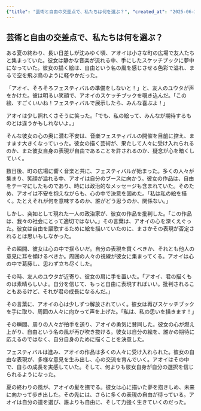 ```yaml
---
{"title": "芸術と自由の交差点で、私たちは何を選ぶ？", "created_at": "2025-06-24T07:12:43.901606+09:00"}
---
```


## 芸術と自由の交差点で、私たちは何を選ぶ？

ある夏の終わり、長い日差しが沈みゆく頃、アオイは小さな町の広場で友人たちと集まっていた。彼女は静かな音楽が流れる中、手にしたスケッチブックに夢中になっていた。彼女の描く絵は、自由という名の風を感じさせる色彩で溢れ、まるで空を飛ぶ鳥のように軽やかだった。

「アオイ、そろそろフェスティバルの準備をしないと！」と、友人のユウタが声をかけた。彼は明るい笑顔で、アオイのスケッチブックを覗き込んだ。「この絵、すごくいいね！フェスティバルで展示したら、みんな喜ぶよ！」

アオイは少し照れくさそうに笑った。「でも、私の絵って、みんなが期待するものとは違うかもしれないよ。」

そんな彼女の心の奥に潜む不安は、音楽フェスティバルの開催を目前に控え、ますます大きくなっていった。彼女の描く芸術が、果たして人々に受け入れられるのか、また彼女自身の表現が自由であることを許されるのか、疑念が心を暗くしていく。

数日後、町の広場に響く音楽と共に、フェスティバルが始まった。多くの人々が集まり、笑顔が溢れる中、アオイは自分のブースに向かう。彼女の作品は、自由をテーマにしたものであり、時には政治的なメッセージも含まれていた。そのため、アオイは不安を抱えながらも、心の中で決意を固めた。「私は私の絵を描く。たとえそれが何を意味するのか、誰がどう思うのか、関係ない。」

しかし、突如として現れた一人の政治家が、彼女の作品を批判した。「この作品は、我々の社会にとって適切ではない。」その言葉は、アオイの心を深くえぐった。彼女は自由を謳歌するために絵を描いていたのに、まさかその表現が否定されるとは思いもしなかった。

その瞬間、彼女は心の中で揺らいだ。自分の表現を貫くべきか、それとも他人の意見に耳を傾けるべきか。周囲の人々の視線が彼女に集まってくる。アオイは心の中で葛藤し、思わず立ち尽くした。

その時、友人のユウタが近寄り、彼女の肩に手を置いた。「アオイ、君の描くものは素晴らしいよ。自分を信じて、もっと自由に表現すればいい。批判されることもあるけど、それが君の成長になるんだ。」

その言葉に、アオイの心は少しずつ解放されていく。彼女は再びスケッチブックを手に取り、周囲の人々に向かって声を上げた。「私は、私の思いを描きます！」

その瞬間、周りの人々が拍手を送り、アオイの勇気に賛同した。彼女の心が燃え上がり、自由という名の風が再び吹き抜ける。彼女は自分の絵を、誰かの期待に応えるのではなく、自分自身のために描くことを決意した。

フェスティバルは進み、アオイの作品は多くの人々に受け入れられた。彼女の自由な表現が、多様な意見を生み出し、心の交流を育んでいく。アオイはその中で、自らの成長を実感していた。そして、何よりも彼女自身が自分の選択を信じられるようになった。

夏の終わりの風が、アオイの髪を撫でる。彼女は心に描いた夢を抱きしめ、未来に向かって歩き出した。その先には、さらに多くの表現の自由が待っている。アオイは自分の道を選び、誰よりも自由に、そして力強く生きていくのだった。
